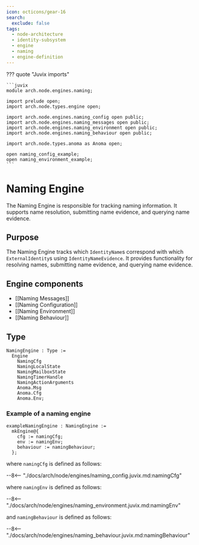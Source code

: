 ```yaml
---
icon: octicons/gear-16
search:
  exclude: false
tags:
  - node-architecture
  - identity-subsystem
  - engine
  - naming
  - engine-definition
---
```


??? quote "Juvix imports"

    ```juvix
    module arch.node.engines.naming;

    import prelude open;
    import arch.node.types.engine open;

    import arch.node.engines.naming_config open public;
    import arch.node.engines.naming_messages open public;
    import arch.node.engines.naming_environment open public;
    import arch.node.engines.naming_behaviour open public;

    import arch.node.types.anoma as Anoma open;

    open naming_config_example;
    open naming_environment_example;
    ```

# Naming Engine

The Naming Engine is responsible for tracking naming information. It supports name
resolution, submitting name evidence, and querying name evidence.

## Purpose

The Naming Engine tracks which `IdentityName`s correspond with which `ExternalIdentity`s
using `IdentityNameEvidence`. It provides functionality for resolving names, submitting
name evidence, and querying name evidence.

## Engine components

- [[Naming Messages]]
- [[Naming Configuration]]
- [[Naming Environment]]
- [[Naming Behaviour]]

## Type

<!-- --8<-- [start:NamingEngine] -->
```juvix
NamingEngine : Type :=
  Engine
    NamingCfg
    NamingLocalState
    NamingMailboxState
    NamingTimerHandle
    NamingActionArguments
    Anoma.Msg
    Anoma.Cfg
    Anoma.Env;
```
<!-- --8<-- [end:NamingEngine] -->

### Example of a naming engine

<!-- --8<-- [start:exampleNamingEngine] -->
```juvix
exampleNamingEngine : NamingEngine :=
  mkEngine@{
    cfg := namingCfg;
    env := namingEnv;
    behaviour := namingBehaviour;
  };
```
<!-- --8<-- [start:exampleNamingEngine] -->

where `namingCfg` is defined as follows:

--8<-- "./docs/arch/node/engines/naming_config.juvix.md:namingCfg"

where `namingEnv` is defined as follows:

--8<-- "./docs/arch/node/engines/naming_environment.juvix.md:namingEnv"

and `namingBehaviour` is defined as follows:

--8<-- "./docs/arch/node/engines/naming_behaviour.juvix.md:namingBehaviour"
